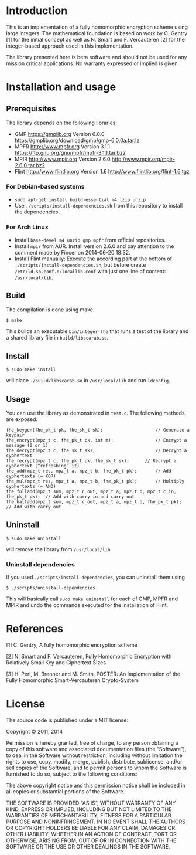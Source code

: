 # Introduction

This is an implementation of a fully homomorphic encryption scheme using large integers. The mathematical foundation is based on work by C. Gentry [1] for the initial concept as well as N. Smart and F. Vercauteren [2] for the integer-based approach used in this implementation.

The library presented here is beta software and should not be used for any mission critical applications. No warranty expressed or implied is given.


# Installation and usage

## Prerequisites

The library depends on the following libraries:

* GMP https://gmplib.org Version 6.0.0 https://gmplib.org/download/gmp/gmp-6.0.0a.tar.lz
* MPFR http://www.mpfr.org Version 3.1.1 https://ftp.gnu.org/gnu/mpfr/mpfr-3.1.1.tar.bz2
* MPIR http://www.mpir.org Version 2.6.0 http://www.mpir.org/mpir-2.6.0.tar.bz2
* Flint http://www.flintlib.org Version 1.6 http://www.flintlib.org/flint-1.6.tgz

### For Debian-based systems

* <code>sudo apt-get install build-essential m4 lzip unzip</code>
* Use <code>./scripts/install-dependencies.sh</code> from this repository to install the dependencies.

### For Arch Linux

* Install <code>base-devel m4 unzip gmp mpfr</code> from official repositories.
* Install <code>mpir</code> from AUR. Install version 2.6.0 and pay attention to the comment made by Fincer on 2014-06-20 18:32.
* Install Flint manually: Execute the according part at the bottom of <code>./scripts/install-dependencies.sh</code>, but before create <code>/etc/ld.so.conf.d/locallib.conf</code> with just one line of content: <code>/usr/local/lib</code>.


## Build

The compilation is done using make.

    $ make

This builds an executable <code>bin/integer-fhe</code> that runs a test of the library and a shared library file in <code>build/libscarab.so</code>.


## Install

    $ sudo make install

will place <code>./build/libscarab.so</code> in <code>/usr/local/lib</code> and run <code>ldconfig</code>.


## Usage

You can use the library as demonstrated in <code>test.c</code>. The following methods are exposed:

```
fhe_keygen(fhe_pk_t pk, fhe_sk_t sk);                    // Generate a keypair
fhe_encrypt(mpz_t c, fhe_pk_t pk, int m);                // Encrypt a message (0 or 1)
fhe_decrypt(mpz_t c, fhe_sk_t sk);                       // Decrypt a cyphertext
fhe_recrypt(mpz_t c, fhe_pk_t pk, fhe_sk_t sk); 	 // Recrypt a cyphertext (“refreshing” it)
fhe_add(mpz_t res, mpz_t a, mpz_t b, fhe_pk_t pk);       // Add cyphertexts (= XOR)
fhe_mul(mpz_t res, mpz_t a, mpz_t b, fhe_pk_t pk);       // Multiply cyphertexts (= AND)
fhe_fulladd(mpz_t sum, mpz_t c_out, mpz_t a, mpz_t b, mpz_t c_in, fhe_pk_t pk);  // Add with carry in and carry out
fhe_halfadd(mpz_t sum, mpz_t c_out, mpz_t a, mpz_t b, fhe_pk_t pk);  // Add with carry out
```

## Uninstall

    $ sudo make uninstall

will remove the library from <code>/usr/local/lib</code>.

### Uninstall dependencies

If you used <code>./scripts/install-dependencies</code>, you can uninstall them using

    $ ./scripts/uninstall-dependencies

This will basically call <code>sudo make uninstall</code> for each of GMP, MPFR and MPIR and undo the commands executed for the installation of Flint.


# References

[1] C. Gentry, A fully homomorphic encryption scheme

[2] N. Smart and F. Vercauteren, Fully Homomorphic Encryption with Relatively Small Key and Ciphertext Sizes

[3] H. Perl, M. Brenner and M. Smith, POSTER: An Implementation of the Fully Homomorphic Smart-Vercauteren Crypto-System


# License

The source code is published under a MIT license:

Copyright © 2011, 2014

Permission is hereby granted, free of charge, to any person obtaining a copy of this software and associated documentation files (the “Software”), to deal in the Software without restriction, including without limitation the rights to use, copy, modify, merge, publish, distribute, sublicense, and/or sell copies of the Software, and to permit persons to whom the Software is furnished to do so, subject to the following conditions:

The above copyright notice and this permission notice shall be included in all copies or substantial portions of the Software.

THE SOFTWARE IS PROVIDED “AS IS”, WITHOUT WARRANTY OF ANY KIND, EXPRESS OR IMPLIED, INCLUDING BUT NOT LIMITED TO THE WARRANTIES OF MERCHANTABILITY, FITNESS FOR A PARTICULAR PURPOSE AND NONINFRINGEMENT. IN NO EVENT SHALL THE AUTHORS OR COPYRIGHT HOLDERS BE LIABLE FOR ANY CLAIM, DAMAGES OR OTHER LIABILITY, WHETHER IN AN ACTION OF CONTRACT, TORT OR OTHERWISE, ARISING FROM, OUT OF OR IN CONNECTION WITH THE SOFTWARE OR THE USE OR OTHER DEALINGS IN THE SOFTWARE.
